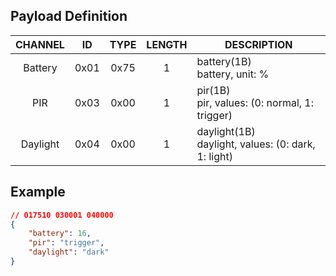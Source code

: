 
## Payload Definition

| CHANNEL  |  ID  | TYPE | LENGTH | DESCRIPTION                                            |
| :------: | :--: | :--: | :----: | ------------------------------------------------------ |
| Battery  | 0x01 | 0x75 |   1    | battery(1B)<br/>battery, unit: %                       |
|   PIR    | 0x03 | 0x00 |   1    | pir(1B)<br/>pir, values: (0: normal, 1: trigger)       |
| Daylight | 0x04 | 0x00 |   1    | daylight(1B)<br/>daylight, values: (0: dark, 1: light) |

## Example

```json
// 017510 030001 040000
{
    "battery": 16,
    "pir": "trigger",
    "daylight": "dark"
}
```

